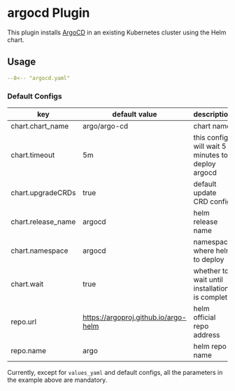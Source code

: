 # argocd Plugin

This plugin installs [ArgoCD](https://argoproj.github.io/cd/) in an existing Kubernetes cluster using the Helm chart.

## Usage

```yaml
--8<-- "argocd.yaml"
```

### Default Configs

| key                | default value                        | description                                        |
| ----------------   | ------------------------------------ | ------------------------------------------------   |
| chart.chart_name   | argo/argo-cd                         | chart name                                         |
| chart.timeout      | 5m                                   | this config will wait 5 minutes to deploy argocd   |
| chart.upgradeCRDs  | true                                 | default update CRD config                          |
| chart.release_name | argocd                               | helm release name                                  |
| chart.namespace    | argocd                               | namespace where helm to deploy                     |
| chart.wait         | true                                 | whether to wait until installation is complete     |
| repo.url           | https://argoproj.github.io/argo-helm | helm official repo address                         |
| repo.name          | argo                                 | helm repo name                                     |

Currently, except for `values_yaml` and default configs, all the parameters in the example above are mandatory.
